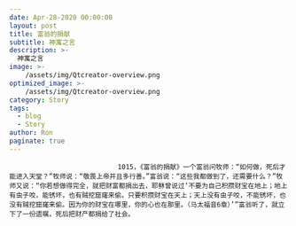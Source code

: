```yaml
---
date: Apr-28-2020 00:00:00
layout: post
title: 富翁的捐献
subtitle: 神寓之言
description: >-
  神寓之言
image: >-
    /assets/img/Qtcreator-overview.png
optimized_image: >-
    /assets/img/Qtcreator-overview.png
category: Story
tags:
  - blog
  - Story
author: Ron
paginate: true
---
```


							　　1015，《富翁的捐献》一个富翁问牧师：“如何做，死后才能进入天堂？”牧师说：“敬畏上帝并且多行善。”富翁说：“这些我都做到了，还需要什么？”牧师又说：“你若想做得完全，就把财富都捐出去，耶稣曾说过‘不要为自己积攒财宝在地上；地上有虫子咬，能锈坏，也有贼挖窟窿来偷。只要积攒财宝在天上；天上没有虫子咬，不能锈坏，也没有贼挖窟窿来偷。因为你的财宝在哪里，你的心也在那里。（马太福音6章）’”富翁听了，就立下了一份遗嘱，死后把财产都捐给了社会。
							
							
						
